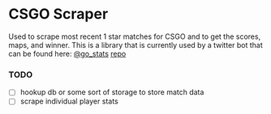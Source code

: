 # CSGO Scraper
Used to scrape most recent 1 star matches for CSGO and to get the scores, maps, and winner. This is a library that is currently used by a twitter bot that can be found here: [@go_stats](https://twitter.com/go_stats) [repo](https://github.com/lpbearden/go_results_bot)


### TODO
- [ ] hookup db or some sort of storage to store match data
- [ ] scrape individual player stats

